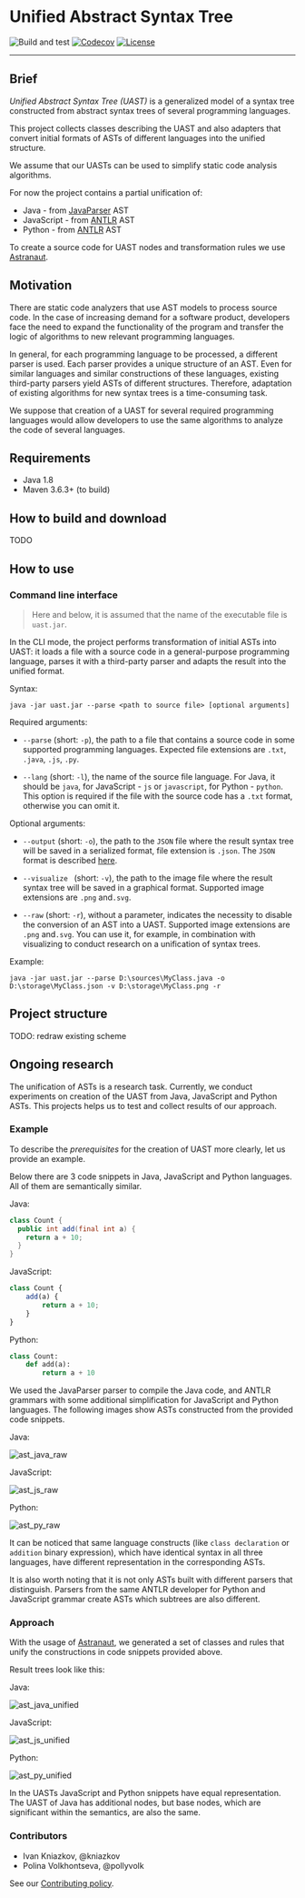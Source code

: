 # Unified Abstract Syntax Tree

![Build and test](https://github.com/unified-ast/unified-ast/workflows/Build%20and%20test/badge.svg)
[![Codecov](https://codecov.io/gh/unified-ast/unified-ast/branch/master/graph/badge.svg)](https://codecov.io/gh/unified-ast/unified-ast)
[![License](https://img.shields.io/badge/license-MIT-green.svg)](https://github.com/unified-ast/unified-ast/blob/master/LICENSE.txt)
___

## Brief

*Unified Abstract Syntax Tree (UAST)* is a generalized model of a syntax tree
constructed from abstract syntax trees of several programming languages.

This project collects classes describing the UAST and also adapters that convert initial formats of ASTs of different 
languages into the unified structure.

We assume that our UASTs can be used to simplify static code analysis algorithms.

For now the project contains a partial unification of:
- Java - from [JavaParser](https://javaparser.org/) AST
- JavaScript - from [ANTLR](https://github.com/antlr/grammars-v4/tree/master/javascript/javascript) AST
- Python - from [ANTLR](https://github.com/antlr/grammars-v4/tree/master/python/python) AST

To create a source code for UAST nodes and transformation rules we use [Astranaut](https://github.com/cqfn/astranaut).

## Motivation

There are static code analyzers that use AST models to process source code.
In the case of increasing demand for a software product, developers face the need to expand the functionality 
of the program and transfer the logic of algorithms to new relevant programming languages.

In general, for each programming language to be processed, a different parser is used.
Each parser provides a unique structure of an AST.
Even for similar languages and similar constructions of these languages, existing third-party parsers 
yield ASTs of different structures.
Therefore, adaptation of existing algorithms for new syntax trees is a time-consuming task.

We suppose that creation of a UAST for several required programming languages would allow developers 
to use the same algorithms to analyze the code of several languages.

## Requirements

* Java 1.8
* Maven 3.6.3+ (to build)

## How to build and download

TODO

## How to use

### Command line interface

> Here and below, it is assumed that the name of the executable file is `uast.jar`.

In the CLI mode, the project performs transformation of initial ASTs into UAST:
it loads a file with a source code in a general-purpose programming language, parses it with a third-party parser 
and adapts the result into the unified format.

Syntax:

```
java -jar uast.jar --parse <path to source file> [optional arguments] 
```

Required arguments:

* `--parse` (short: `-p`), the path to a file that contains a source code in some supported programming languages.
  Expected file extensions are `.txt`, `.java`, `.js`, `.py`.

* `--lang` (short: `-l`), the name of the source file language. For Java, it should be `java`, 
  for JavaScript - `js` or `javascript`, for Python - `python`. 
  This option is required if the file with the source code has a `.txt` format, otherwise you can omit it.
  
Optional arguments:

* `--output` (short: `-o`), the path to the `JSON` file where the result syntax tree will be saved
  in a serialized format, file extension is `.json`. The `JSON` format is described [here](https://github.com/cqfn/astranaut#syntax-tree-representation).

* `--visualize ` (short: `-v`), the path to the image file where the result syntax tree will be saved
    in a graphical format. Supported image extensions are `.png` and`.svg`.

* `--raw` (short: `-r`), without a parameter, indicates the necessity to disable the conversion of an AST into a UAST. 
  Supported image extensions are `.png` and`.svg`. You can use it, for example, in combination with visualizing
  to conduct research on a unification of syntax trees.

Example:

```
java -jar uast.jar --parse D:\sources\MyClass.java -o D:\storage\MyClass.json -v D:\storage\MyClass.png -r
```

## Project structure

TODO: redraw existing scheme

## Ongoing research

The unification of ASTs is a research task. Currently, we conduct experiments on creation of the UAST from Java,
JavaScript and Python ASTs.
This projects helps us to test and collect results of our approach.

### Example

To describe the *prerequisites* for the creation of UAST more clearly, let us provide an example.

Below there are 3 code snippets in Java, JavaScript and Python languages. All of them are semantically similar.

Java:

```java
class Count {
  public int add(final int a) {
    return a + 10;
  }
}
```

JavaScript:

```javascript
class Count {
    add(a) {
        return a + 10;
    }
}
```

Python:

```python
class Count:
    def add(a):
        return a + 10
```

We used the JavaParser parser to compile the Java code, and ANTLR grammars with some additional simplification
for JavaScript and Python languages.
The following images show ASTs constructed from the provided code snippets.

Java:

![ast_java_raw](src/main/documents/ast_java_raw.png)

JavaScript:

![ast_js_raw](src/main/documents/ast_js_raw.png)

Python:

![ast_py_raw](src/main/documents/ast_py_raw.png)


It can be noticed that same language constructs (like `class declaration` or `addition` binary expression), 
which have identical syntax in all three languages, have different representation in the corresponding ASTs.


It is also worth noting that it is not only ASTs built with different parsers that distinguish. 
Parsers from the same ANTLR developer for Python and JavaScript grammar create ASTs which subtrees are also different.

### Approach

With the usage of [Astranaut](https://github.com/cqfn/astranaut), we generated a set of classes and rules that
unify the constructions in code snippets provided above.

Result trees look like this:

Java:

![ast_java_unified](src/main/documents/ast_java_unified.png)

JavaScript:

![ast_js_unified](src/main/documents/ast_js_unified.png)

Python:

![ast_py_unified](src/main/documents/ast_py_unified.png)


In the UASTs JavaScript and Python snippets have equal representation.
The UAST of Java has additional nodes, but base nodes, which are significant within the semantics, are
also the same.

### Contributors

* Ivan Kniazkov, @kniazkov
* Polina Volkhontseva, @pollyvolk

See our [Contributing policy](CONTRIBUTING.md).